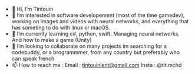- 👋 Hi, I’m Tintouin
- 👀 I’m interested in software developement (most of the time gamedev), working on images and videos with neural networks, and everything that has someting to do with linux or macOS.
- 🌱 I’m currently learning c#, python, swift. Managing neural networks. And how to make a game (Unity)
- 💞️ I’m looking to collaborate on many projects im searching for a codebuddy, or a brogrammmer, from any country but preferably who can speak french 
- 📫 How to reach me : Email : tintouinlent@gmail.com Insta : @tit.mchd 

<!---
Tintouin/Tintouin is a ✨ special ✨ repository because its `README.md` (this file) appears on your GitHub profile.
You can click the Preview link to take a look at your changes.
--->
